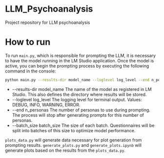 # LLM_Psychoanalysis
Project repository for LLM psychoanalysis

# How to run
To run `main.py`, which is responsible for prompting the LLM, it is necessary to have the model running in the LM Studio application. Once the model is active, you can begin the prompting process by executing the following command in the console:

```bash
python main.py --results-dir model_name --loglevel log_level --end n_personas --batch_size batch_size

```
-	--results-dir model_name
The name of the model as registered in LM Studio. This also defines the directory where results will be stored.
-	--loglevel log_level
The logging level for terminal output. Values: DEBUG, INFO, WARNING, ERROR.
-	--end n_personas
The number of personas to use during prompting. The process will stop after generating prompts for this number of personas.
-	--batch_size batch_size
The size of each batch. Questionnaires will be split into batches of this size to optimize model performance.

`plots_data.py` will generate data necessary for plot generation from prompting results.
`generate_plots.py` and `generate_plots.ipynb` will generate plots based on the results from the `plots_data.py`.
